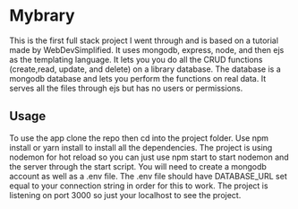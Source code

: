 # Mybrary

This is the first full stack project I went through and is based on a tutorial made by WebDevSimplified. It uses mongodb, express, node, and then ejs as the templating language. It lets you you do all the CRUD functions (create,read, update, and delete) on a library database. The database is a mongodb database and lets you perform the functions on real data. It serves all the files through ejs but has no users or permissions.

## Usage
To use the app clone the repo then cd into the project folder. Use npm install or yarn install to install all the dependencies. The project is using nodemon for hot reload so you can just use npm start to start nodemon and the server through the start script. You will need to create a mongodb account as well as a .env file. The .env file should have DATABASE_URL set equal to your connection string in order for this to work.  The project is listening on port 3000 so just your localhost to see the project. 
